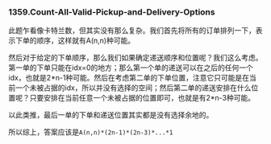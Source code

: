 ### 1359.Count-All-Valid-Pickup-and-Delivery-Options

此题乍看像卡特兰数，但其实没有那么复杂。我们首先将所有的订单排列一下，表示下单的顺序，这样就有A(n,n)种可能。

然后对于给定的下单顺序，那么我们如果确定递送顺序和位置呢？我们这么考虑。第一单的下单只能在idx=0的地方；那么第一个单的递送可以在之后的任何一个idx，也就是2\*n-1种可能。然后在考虑第二单的下单位置，注意它只可能是在当前一个未被占据的idx，所以并没有选择的空间；然后第二单的递送安排在什么位置呢？只要安排在当前任意一个未被占据的位置即可，也就是有2\*n-3种可能。

以此类推，最后一单的下单和递送位置其实都是没有选择余地的。

所以综上，答案应该是```A(n,n)*(2n-1)*(2n-3)*...*1```
